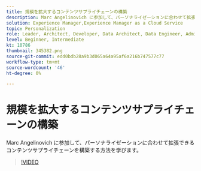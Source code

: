 ```yaml
---
title: 規模を拡大するコンテンツサプライチェーンの構築
description: Marc Angelinovich に参加して、パーソナライゼーションに合わせて拡張できるコンテンツサプライチェーンを構築する方法を学びます。
solution: Experience Manager,Experience Manager as a Cloud Service
topic: Personalization
role: Leader, Architect, Developer, Data Architect, Data Engineer, Admin, User
level: Beginner, Intermediate
kt: 10786
thumbnail: 345382.png
source-git-commit: edd0bdb28a9b3d065a64a95af6a216b747577c77
workflow-type: tm+mt
source-wordcount: '46'
ht-degree: 0%

---
```



# 規模を拡大するコンテンツサプライチェーンの構築

Marc Angelinovich に参加して、パーソナライゼーションに合わせて拡張できるコンテンツサプライチェーンを構築する方法を学びます。

>[!VIDEO](https://video.tv.adobe.com/v/345382/?quality=12&learn=on)
